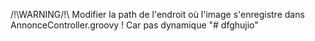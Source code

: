 /!\WARNING/!\ Modifier la path de l'endroit où l'image s'enregistre dans AnnonceController.groovy ! Car pas dynamique
"# dfghujio" 
